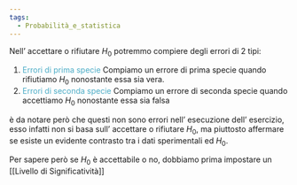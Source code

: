 ```yaml
---
tags:
  - Probabilità_e_statistica
---
```

Nell’ accettare o rifiutare $H_{0}$ potremmo compiere degli errori di 2 tipi:

1. <font color="#4bacc6">Errori di prima specie</font>
	Compiamo un errore di prima specie quando rifiutiamo $H_{0}$ nonostante essa sia vera.
2. <font color="#4bacc6">Errori di seconda specie</font>
	Compiamo un errore di seconda specie quando accettiamo $H_{0}$ nonostante essa sia falsa

è da notare però che questi non sono errori nell’ esecuzione dell’ esercizio, esso infatti non si basa sull’ accettare o rifiutare $H_{0}$, ma piuttosto affermare se esiste un evidente contrasto tra i dati sperimentali ed $H_{0}$.

Per sapere però se $H_{0}$ è accettabile o no, dobbiamo prima impostare un [[Livello di Significatività]]